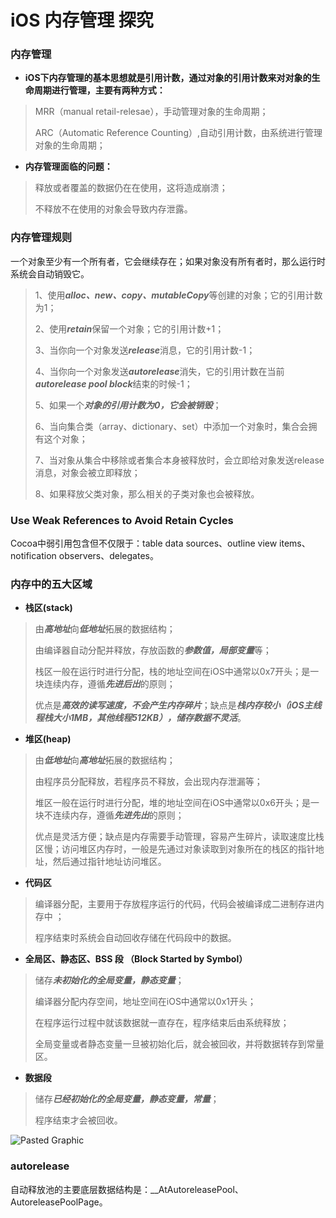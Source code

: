# iOS 内存管理 探究

### 内存管理

* **iOS下内存管理的基本思想就是引用计数，通过对象的引用计数来对对象的生命周期进行管理，主要有两种方式：**

> MRR（manual retail-relesae），手动管理对象的生命周期；
> 
> ARC（Automatic Reference Counting）,自动引用计数，由系统进行管理对象的生命周期；

* **内存管理面临的问题：**

> 释放或者覆盖的数据仍在在使用，这将造成崩溃；
> 
> 不释放不在使用的对象会导致内存泄露。

### 内存管理规则

一个对象至少有一个所有者，它会继续存在；如果对象没有所有者时，那么运行时系统会自动销毁它。

> 1、使用***alloc、new、copy、mutableCopy***等创建的对象；它的引用计数为1；
> 
> 2、使用***retain***保留一个对象；它的引用计数+1；
> 
> 3、当你向一个对象发送***release***消息，它的引用计数-1；
> 
> 4、当你向一个对象发送***autorelease***消失，它的引用计数在当前***autorelease pool block***结束的时候-1；
> 
> 5、如果一个***对象的引用计数为0，它会被销毁***；
> 
> 6、当向集合类（array、dictionary、set）中添加一个对象时，集合会拥有这个对象；
> 
> 7、当对象从集合中移除或者集合本身被释放时，会立即给对象发送release消息，对象会被立即释放；
> 
> 8、如果释放父类对象，那么相关的子类对象也会被释放。

### Use Weak References to Avoid Retain Cycles

Cocoa中弱引用包含但不仅限于：table data sources、outline view  items、notification observers、delegates。

### 内存中的五大区域

* **栈区(stack)**

> 由***高地址***向***低地址***拓展的数据结构；
> 
> 由编译器自动分配并释放，存放函数的***参数值，局部变量***等；
> 
> 栈区一般在运行时进行分配，栈的地址空间在iOS中通常以0x7开头；是一块连续内存，遵循***先进后出***的原则；
> 
> 优点是***高效的读写速度，不会产生内存碎片***；缺点是***栈内存较小（iOS主线程栈大小1MB，其他线程512KB），储存数据不灵活***。

* **堆区(heap)**

> 由***低地址***向***高地址***拓展的数据结构；
> 
> 由程序员分配释放，若程序员不释放，会出现内存泄漏等；
> 
> 堆区一般在运行时进行分配，堆的地址空间在iOS中通常以0x6开头；是一块不连续内存，遵循***先进先出***的原则；
> 
> 优点是灵活方便；缺点是内存需要手动管理，容易产生碎片，读取速度比栈区慢；访问堆区内存时，一般是先通过对象读取到对象所在的栈区的指针地址，然后通过指针地址访问堆区。

* **代码区**

> 编译器分配，主要用于存放程序运行的代码，代码会被编译成二进制存进内存中 ；
> 
> 程序结束时系统会自动回收存储在代码段中的数据。

* **全局区、静态区、BSS 段 （Block Started by Symbol）**

> 储存***未初始化的全局变量，静态变量***；
> 
> 编译器分配内存空间，地址空间在iOS中通常以0x1开头；
> 
> 在程序运行过程中就该数据就一直存在，程序结束后由系统释放；
> 
> 全局变量或者静态变量一旦被初始化后，就会被回收，并将数据转存到常量区。

* **数据段**

> 储存***已经初始化的全局变量，静态变量，常量***；
> 
> 程序结束才会被回收。

![Pasted Graphic](https://user-images.githubusercontent.com/4375433/160082404-673c8535-ed54-49f7-a71f-720a224ff8bb.png)

### autorelease

自动释放池的主要底层数据结构是：__AtAutoreleasePool、AutoreleasePoolPage。

